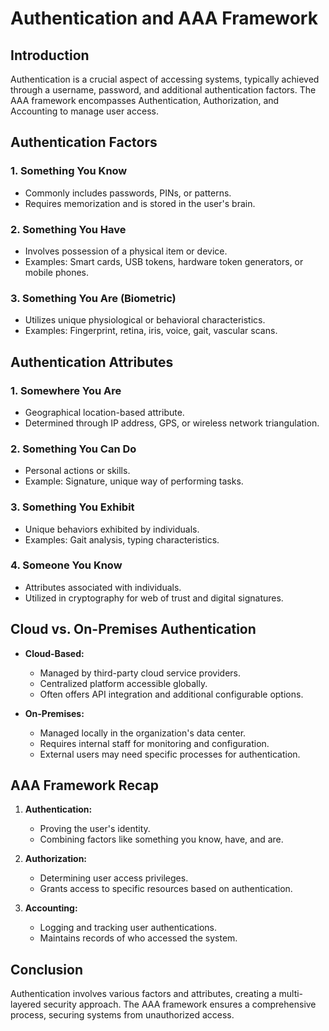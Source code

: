 # Authentication and AAA Framework

## Introduction

Authentication is a crucial aspect of accessing systems, typically achieved through a username, password, and additional authentication factors. The AAA framework encompasses Authentication, Authorization, and Accounting to manage user access.

## Authentication Factors

### 1. **Something You Know**
   - Commonly includes passwords, PINs, or patterns.
   - Requires memorization and is stored in the user's brain.

### 2. **Something You Have**
   - Involves possession of a physical item or device.
   - Examples: Smart cards, USB tokens, hardware token generators, or mobile phones.

### 3. **Something You Are (Biometric)**
   - Utilizes unique physiological or behavioral characteristics.
   - Examples: Fingerprint, retina, iris, voice, gait, vascular scans.

## Authentication Attributes

### 1. **Somewhere You Are**
   - Geographical location-based attribute.
   - Determined through IP address, GPS, or wireless network triangulation.

### 2. **Something You Can Do**
   - Personal actions or skills.
   - Example: Signature, unique way of performing tasks.

### 3. **Something You Exhibit**
   - Unique behaviors exhibited by individuals.
   - Examples: Gait analysis, typing characteristics.

### 4. **Someone You Know**
   - Attributes associated with individuals.
   - Utilized in cryptography for web of trust and digital signatures.

## Cloud vs. On-Premises Authentication

- **Cloud-Based:**
	- Managed by third-party cloud service providers.
	- Centralized platform accessible globally.
	- Often offers API integration and additional configurable options.

- **On-Premises:**
	- Managed locally in the organization's data center.
	- Requires internal staff for monitoring and configuration.
	- External users may need specific processes for authentication.

## AAA Framework Recap

1. **Authentication:**
	- Proving the user's identity.
	- Combining factors like something you know, have, and are.

2. **Authorization:**
	- Determining user access privileges.
	- Grants access to specific resources based on authentication.

3. **Accounting:**
	- Logging and tracking user authentications.
	- Maintains records of who accessed the system.

## Conclusion

Authentication involves various factors and attributes, creating a multi-layered security approach. The AAA framework ensures a comprehensive process, securing systems from unauthorized access.

